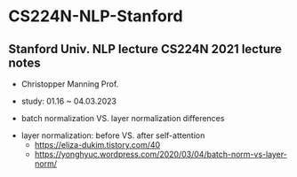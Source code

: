# CS224N-NLP-Stanford
## Stanford Univ. NLP lecture CS224N 2021 lecture notes 
* Christopper Manning Prof.
* study: 01.16 ~ 04.03.2023

* batch normalization VS. layer normalization differences 
- layer normalization: before VS. after self-attention 
   - https://eliza-dukim.tistory.com/40
   - https://yonghyuc.wordpress.com/2020/03/04/batch-norm-vs-layer-norm/
